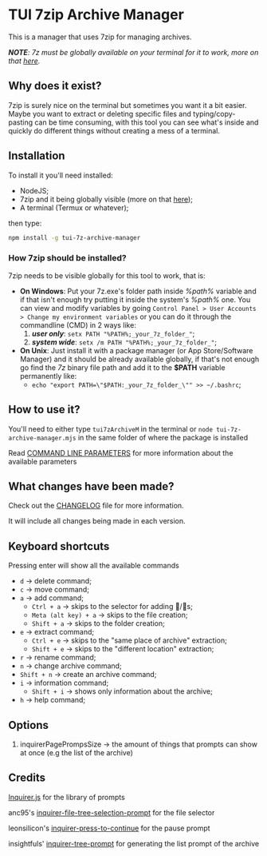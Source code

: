 # TUI 7zip Archive Manager

This is a manager that uses 7zip for managing archives.

_**NOTE**: 7z must be globally available on your terminal for it to work, more on that [here](#how-7zip-should-be-installed)._

## Why does it exist?

7zip is surely nice on the terminal but sometimes you want it a bit easier.
Maybe you want to extract or deleting specific files and typing/copy-pasting can be time consuming, with this tool you can see what's inside and quickly do different things without creating a mess of a terminal.

## Installation

To install it you'll need installed:
- NodeJS;
- 7zip and it being globally visible (more on that [here](#how-7zip-should-be-installed));
- A terminal (Termux or whatever);

then type:
```bash
npm install -g tui-7z-archive-manager
```

### How 7zip should be installed?

7zip needs to be visible globally for this tool to work,
that is:

- **On Windows**:
Put your 7z.exe's folder path inside _%path%_ variable and if that isn't enough try putting it inside the system's _%path%_ one. You can view and modify variables by going `Control Panel > User Accounts > Change my environment variables` or you can do it through the commandline (CMD) in 2 ways like:
  1. **_user only_**: `setx PATH "%PATH%;_your_7z_folder_"`;
  2. **_system wide_**: `setx /m PATH "%PATH%;_your_7z_folder_"`;
- **On Unix**:
Just install it with a package manager (or App Store/Software Manager) and it should be already available globally, if that's not enough go find the _7z_ binary file path and add it to the **$PATH** variable permanently like:
  - `echo "export PATH=\"$PATH:_your_7z_folder_\"" >> ~/.bashrc`;

## How to use it?

You'll need to either type `tui7zArchiveM` in the terminal or `node tui-7z-archive-manager.mjs` in the same folder of where the package is installed

Read [COMMAND LINE PARAMETERS](COMMAND-LINE-PARAMETERS.md) for more information about the available parameters

## What changes have been made?

Check out the [CHANGELOG](CHANGELOG.md) file for more information.

It will include all changes being made in each version.

## Keyboard shortcuts

Pressing enter will show all the available commands

- `d` → delete command;
- `c` → move command;
- `a` → add command;
  - `Ctrl + a` → skips to the selector for adding 📂/📄s;
  - `Meta (alt key) + a` → skips to the file creation;
  - `Shift + a` → skips to the folder creation;
- `e` → extract command;
  - `Ctrl + e` → skips to the "same place of archive" extraction;
  - `Shift + e` → skips to the "different location" extraction;
- `r` → rename command;
- `n` → change archive command;
- `Shift + n` → create an archive command;
- `i` → information command;
  - `Shift + i` → shows only information about the archive;
- `h` → help command;

## Options

1. inquirerPagePrompsSize → the amount of things that prompts can show at once (e.g the list of the archive)

## Credits

[Inquirer.js](https://github.com/SBoudrias/Inquirer.js) for the library of prompts

anc95's [inquirer-file-tree-selection-prompt](https://github.com/anc95/inquirer-file-tree-selection) for the file selector

leonsilicon's [inquirer-press-to-continue](https://github.com/leonzalion/inquirer-press-to-continue) for the pause prompt

insightfuls' [inquirer-tree-prompt](https://github.com/insightfuls/inquirer-tree-prompt) for generating the list prompt of the archive